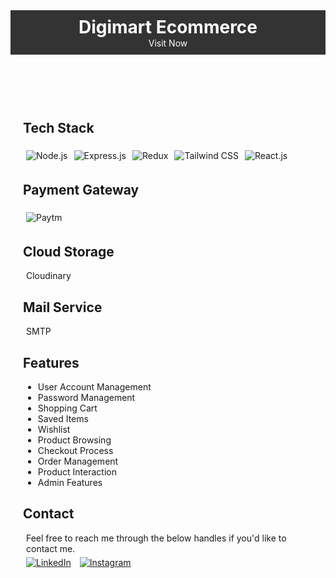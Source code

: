 <header style="background-color: #333; color: white; padding: 10px;">
    <h1 style="margin: 0;">Digimart Ecommerce</h1>
    <a href="https://digimart-ecom.onrender.com" style="color: white; text-decoration: none;">Visit Now</a>
</header>
<div class="container" style="padding: 20px;">
    <h2>Tech Stack</h2>
    <div class="tech-stack" style="display: flex; flex-wrap: wrap;">
        <img src="[nodejs_logo.png](https://www.svgrepo.com/show/376337/node-js.svg)" alt="Node.js" style="margin: 5px;">
        <img src="express_logo.png" alt="Express.js" style="margin: 5px;">
        <img src="redux_logo.png" alt="Redux" style="margin: 5px;">
        <img src="tailwind_logo.png" alt="Tailwind CSS" style="margin: 5px;">
        <img src="react_logo.png" alt="React.js" style="margin: 5px;">
    </div>
    <h2>Payment Gateway</h2>
    <div class="payment-gateway">
        <img src="paytm_logo.png" alt="Paytm" style="margin: 5px;">
    </div>
    <h2>Cloud Storage</h2>
    <p style="margin: 5px;">Cloudinary</p>
    <h2>Mail Service</h2>
    <p style="margin: 5px;">SMTP</p>
    <h2>Features</h2>
    <div class="features">
        <ul>
            <li>User Account Management</li>
            <li>Password Management</li>
            <li>Shopping Cart</li>
            <li>Saved Items</li>
            <li>Wishlist</li>
            <li>Product Browsing</li>
            <li>Checkout Process</li>
            <li>Order Management</li>
            <li>Product Interaction</li>
            <li>Admin Features</li>
        </ul>
    </div>
    <h2>Contact</h2>
    <p style="margin: 5px;">Feel free to reach me through the below handles if you'd like to contact me.</p>
    <div class="contact">
        <a href="#" style="margin: 5px;"><img src="linkedin_logo.png" alt="LinkedIn"></a>
        <a href="#" style="margin: 5px;"><img src="instagram_logo.png" alt="Instagram"></a>
    </div>
</div>
